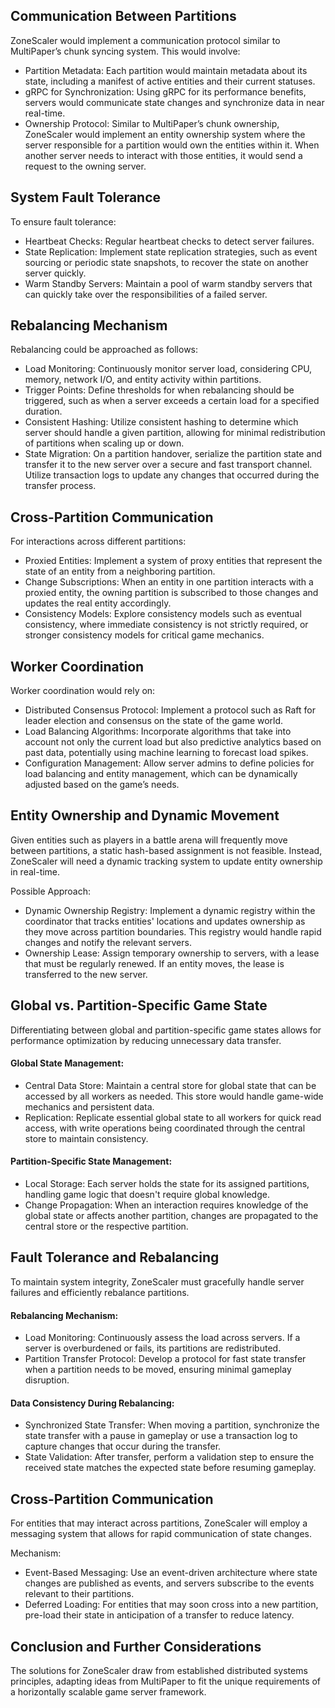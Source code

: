 ## Communication Between Partitions
ZoneScaler would implement a communication protocol similar to MultiPaper’s chunk syncing system. This would involve:

- Partition Metadata: Each partition would maintain metadata about its state, including a manifest of active entities and their current statuses.
- gRPC for Synchronization: Using gRPC for its performance benefits, servers would communicate state changes and synchronize data in near real-time.
- Ownership Protocol: Similar to MultiPaper’s chunk ownership, ZoneScaler would implement an entity ownership system where the server responsible for a partition would own the entities within it. When another server needs to interact with those entities, it would send a request to the owning server.
## System Fault Tolerance
To ensure fault tolerance:

- Heartbeat Checks: Regular heartbeat checks to detect server failures.
- State Replication: Implement state replication strategies, such as event sourcing or periodic state snapshots, to recover the state on another server quickly.
- Warm Standby Servers: Maintain a pool of warm standby servers that can quickly take over the responsibilities of a failed server.
## Rebalancing Mechanism
Rebalancing could be approached as follows:

- Load Monitoring: Continuously monitor server load, considering CPU, memory, network I/O, and entity activity within partitions.
- Trigger Points: Define thresholds for when rebalancing should be triggered, such as when a server exceeds a certain load for a specified duration.
- Consistent Hashing: Utilize consistent hashing to determine which server should handle a given partition, allowing for minimal redistribution of partitions when scaling up or down.
- State Migration: On a partition handover, serialize the partition state and transfer it to the new server over a secure and fast transport channel. Utilize transaction logs to update any changes that occurred during the transfer process.
## Cross-Partition Communication
For interactions across different partitions:

- Proxied Entities: Implement a system of proxy entities that represent the state of an entity from a neighboring partition.
- Change Subscriptions: When an entity in one partition interacts with a proxied entity, the owning partition is subscribed to those changes and updates the real entity accordingly.
- Consistency Models: Explore consistency models such as eventual consistency, where immediate consistency is not strictly required, or stronger consistency models for critical game mechanics.
## Worker Coordination
Worker coordination would rely on:

- Distributed Consensus Protocol: Implement a protocol such as Raft for leader election and consensus on the state of the game world.
- Load Balancing Algorithms: Incorporate algorithms that take into account not only the current load but also predictive analytics based on past data, potentially using machine learning to forecast load spikes.
- Configuration Management: Allow server admins to define policies for load balancing and entity management, which can be dynamically adjusted based on the game’s needs.
## Entity Ownership and Dynamic Movement
Given entities such as players in a battle arena will frequently move between partitions, a static hash-based assignment is not feasible. Instead, ZoneScaler will need a dynamic tracking system to update entity ownership in real-time.

Possible Approach:

- Dynamic Ownership Registry: Implement a dynamic registry within the coordinator that tracks entities' locations and updates ownership as they move across partition boundaries. This registry would handle rapid changes and notify the relevant servers.
- Ownership Lease: Assign temporary ownership to servers, with a lease that must be regularly renewed. If an entity moves, the lease is transferred to the new server.
## Global vs. Partition-Specific Game State
Differentiating between global and partition-specific game states allows for performance optimization by reducing unnecessary data transfer.

#### Global State Management:

- Central Data Store: Maintain a central store for global state that can be accessed by all workers as needed. This store would handle game-wide mechanics and persistent data.
- Replication: Replicate essential global state to all workers for quick read access, with write operations being coordinated through the central store to maintain consistency.
#### Partition-Specific State Management:

- Local Storage: Each server holds the state for its assigned partitions, handling game logic that doesn't require global knowledge.
- Change Propagation: When an interaction requires knowledge of the global state or affects another partition, changes are propagated to the central store or the respective partition.
## Fault Tolerance and Rebalancing
To maintain system integrity, ZoneScaler must gracefully handle server failures and efficiently rebalance partitions.

#### Rebalancing Mechanism:

- Load Monitoring: Continuously assess the load across servers. If a server is overburdened or fails, its partitions are redistributed.
- Partition Transfer Protocol: Develop a protocol for fast state transfer when a partition needs to be moved, ensuring minimal gameplay disruption.

#### Data Consistency During Rebalancing:

- Synchronized State Transfer: When moving a partition, synchronize the state transfer with a pause in gameplay or use a transaction log to capture changes that occur during the transfer.
- State Validation: After transfer, perform a validation step to ensure the received state matches the expected state before resuming gameplay.
## Cross-Partition Communication
For entities that may interact across partitions, ZoneScaler will employ a messaging system that allows for rapid communication of state changes.

Mechanism:

- Event-Based Messaging: Use an event-driven architecture where state changes are published as events, and servers subscribe to the events relevant to their partitions.
- Deferred Loading: For entities that may soon cross into a new partition, pre-load their state in anticipation of a transfer to reduce latency.

## Conclusion and Further Considerations
The solutions for ZoneScaler draw from established distributed systems principles, adapting ideas from MultiPaper to fit the unique requirements of a horizontally scalable game server framework.

